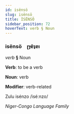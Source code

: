 ```yaml
---
id: isënsö
slug: isënsö
title: İSËNSÖ
sidebar_position: 72
hoverText: verb § Noun
---
```


### isënsö&emsp;<span kind="abugida">ɽɟɐ̃ʇɐı</span>

*verb* **§** Noun

**Verb**: to be a verb

**Noun**: verb

**Modifier**: verb-related

Zulu isénzo /iséːnzo/

*Niger-Congo Language Family*